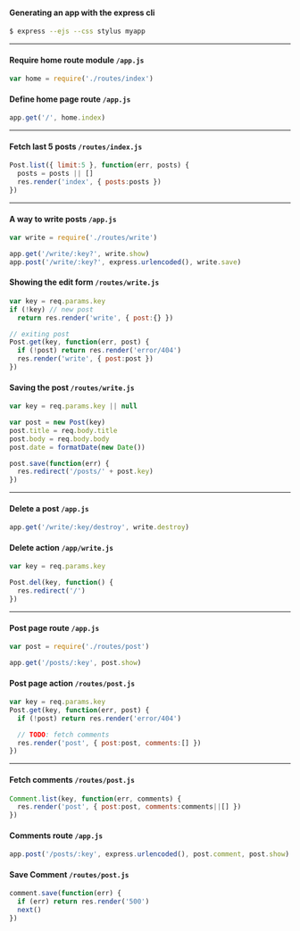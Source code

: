 #### Generating an app with the express cli

```bash
$ express --ejs --css stylus myapp
```

***


#### Require home route module `/app.js`

```javascript
var home = require('./routes/index')
```

#### Define home page route `/app.js`

```javascript
app.get('/', home.index)
```
  
  
***
  
  
  
#### Fetch last 5 posts `/routes/index.js`

```javascript
Post.list({ limit:5 }, function(err, posts) {
  posts = posts || []
  res.render('index', { posts:posts })
})
```


***



#### A way to write posts `/app.js`

```javascript
var write = require('./routes/write')

app.get('/write/:key?', write.show)
app.post('/write/:key?', express.urlencoded(), write.save)
```

#### Showing the edit form `/routes/write.js`

```javascript
var key = req.params.key
if (!key) // new post
  return res.render('write', { post:{} })

// exiting post
Post.get(key, function(err, post) {
  if (!post) return res.render('error/404')
  res.render('write', { post:post })
})
```

#### Saving the post `/routes/write.js`

```javascript
var key = req.params.key || null

var post = new Post(key)
post.title = req.body.title
post.body = req.body.body
post.date = formatDate(new Date())

post.save(function(err) {
  res.redirect('/posts/' + post.key)
})
```


***



#### Delete a post `/app.js`

```javascript
app.get('/write/:key/destroy', write.destroy)
```

#### Delete action `/app/write.js`

```javascript
var key = req.params.key

Post.del(key, function() {
  res.redirect('/')
})
```


***



#### Post page route `/app.js`

```javascript
var post = require('./routes/post')

app.get('/posts/:key', post.show)
```

#### Post page action `/routes/post.js`

```javascript
var key = req.params.key
Post.get(key, function(err, post) {
  if (!post) return res.render('error/404')

  // TODO: fetch comments
  res.render('post', { post:post, comments:[] })
})
```


***



#### Fetch comments `/routes/post.js`

```javascript
Comment.list(key, function(err, comments) {
  res.render('post', { post:post, comments:comments||[] })
})
```


#### Comments route `/app.js`

```javascript
app.post('/posts/:key', express.urlencoded(), post.comment, post.show)
```

#### Save Comment `/routes/post.js`

```javascript
comment.save(function(err) {
  if (err) return res.render('500')
  next()
})
```
